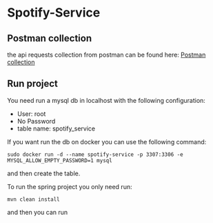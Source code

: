 # Spotify-Service 

## Postman collection

the api requests collection from postman can be found here: [Postman collection](https://www.getpostman.com/collections/7acc1c05dd60762ab76f)

## Run project

You need run a mysql db in localhost with the following configuration:
* User: root
* No Password
* table name: spotify_service

If you want run the db on docker you can use the following command:
```
sudo docker run -d --name spotify-service -p 3307:3306 -e MYSQL_ALLOW_EMPTY_PASSWORD=1 mysql
```
and then create the table.

To run the spring project you only need run:
```
mvn clean install
```
and then you can run 
